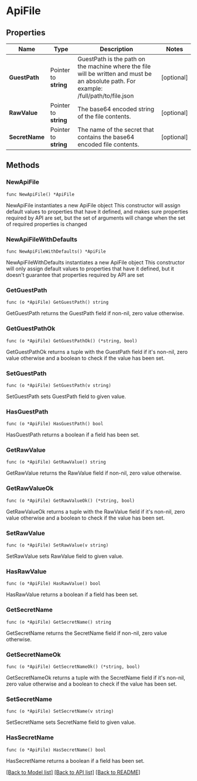 # ApiFile

## Properties

Name | Type | Description | Notes
------------ | ------------- | ------------- | -------------
**GuestPath** | Pointer to **string** | GuestPath is the path on the machine where the file will be written and must be an absolute path. For example: /full/path/to/file.json | [optional] 
**RawValue** | Pointer to **string** | The base64 encoded string of the file contents. | [optional] 
**SecretName** | Pointer to **string** | The name of the secret that contains the base64 encoded file contents. | [optional] 

## Methods

### NewApiFile

`func NewApiFile() *ApiFile`

NewApiFile instantiates a new ApiFile object
This constructor will assign default values to properties that have it defined,
and makes sure properties required by API are set, but the set of arguments
will change when the set of required properties is changed

### NewApiFileWithDefaults

`func NewApiFileWithDefaults() *ApiFile`

NewApiFileWithDefaults instantiates a new ApiFile object
This constructor will only assign default values to properties that have it defined,
but it doesn't guarantee that properties required by API are set

### GetGuestPath

`func (o *ApiFile) GetGuestPath() string`

GetGuestPath returns the GuestPath field if non-nil, zero value otherwise.

### GetGuestPathOk

`func (o *ApiFile) GetGuestPathOk() (*string, bool)`

GetGuestPathOk returns a tuple with the GuestPath field if it's non-nil, zero value otherwise
and a boolean to check if the value has been set.

### SetGuestPath

`func (o *ApiFile) SetGuestPath(v string)`

SetGuestPath sets GuestPath field to given value.

### HasGuestPath

`func (o *ApiFile) HasGuestPath() bool`

HasGuestPath returns a boolean if a field has been set.

### GetRawValue

`func (o *ApiFile) GetRawValue() string`

GetRawValue returns the RawValue field if non-nil, zero value otherwise.

### GetRawValueOk

`func (o *ApiFile) GetRawValueOk() (*string, bool)`

GetRawValueOk returns a tuple with the RawValue field if it's non-nil, zero value otherwise
and a boolean to check if the value has been set.

### SetRawValue

`func (o *ApiFile) SetRawValue(v string)`

SetRawValue sets RawValue field to given value.

### HasRawValue

`func (o *ApiFile) HasRawValue() bool`

HasRawValue returns a boolean if a field has been set.

### GetSecretName

`func (o *ApiFile) GetSecretName() string`

GetSecretName returns the SecretName field if non-nil, zero value otherwise.

### GetSecretNameOk

`func (o *ApiFile) GetSecretNameOk() (*string, bool)`

GetSecretNameOk returns a tuple with the SecretName field if it's non-nil, zero value otherwise
and a boolean to check if the value has been set.

### SetSecretName

`func (o *ApiFile) SetSecretName(v string)`

SetSecretName sets SecretName field to given value.

### HasSecretName

`func (o *ApiFile) HasSecretName() bool`

HasSecretName returns a boolean if a field has been set.


[[Back to Model list]](../README.md#documentation-for-models) [[Back to API list]](../README.md#documentation-for-api-endpoints) [[Back to README]](../README.md)



